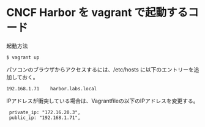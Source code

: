 # CNCF Harbor を vagrant で起動するコード


起動方法

~~~
$ vagrant up
~~~

パソコンのブラウザからアクセスするには、/etc/hosts に以下のエントリーを追加しておく。

~~~
192.168.1.71    harbor.labs.local
~~~

IPアドレスが衝突している場合は、Vagrantfileの以下のIPアドレスを変更する。

~~~
 private_ip: "172.16.20.3",
 public_ip: "192.168.1.71",
~~~


